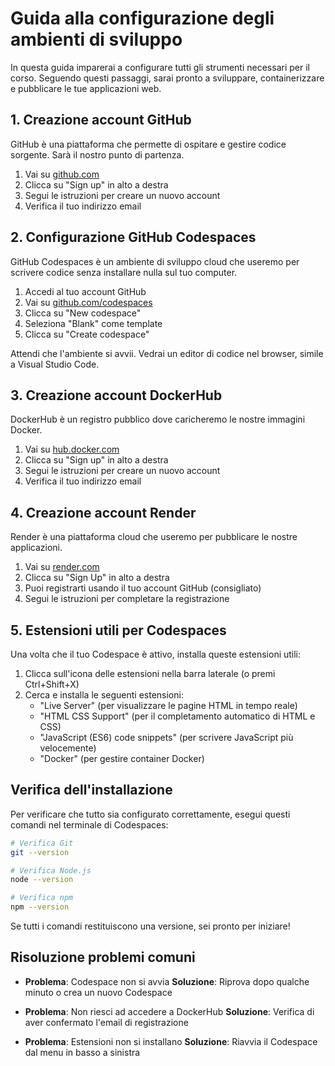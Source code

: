 # Guida alla configurazione degli ambienti di sviluppo

In questa guida imparerai a configurare tutti gli strumenti necessari per il corso. Seguendo questi passaggi, sarai pronto a sviluppare, containerizzare e pubblicare le tue applicazioni web.

## 1. Creazione account GitHub

GitHub è una piattaforma che permette di ospitare e gestire codice sorgente. Sarà il nostro punto di partenza.

1. Vai su [github.com](https://github.com)
2. Clicca su "Sign up" in alto a destra
3. Segui le istruzioni per creare un nuovo account
4. Verifica il tuo indirizzo email

## 2. Configurazione GitHub Codespaces

GitHub Codespaces è un ambiente di sviluppo cloud che useremo per scrivere codice senza installare nulla sul tuo computer.

1. Accedi al tuo account GitHub
2. Vai su [github.com/codespaces](https://github.com/codespaces)
3. Clicca su "New codespace"
4. Seleziona "Blank" come template
5. Clicca su "Create codespace"

Attendi che l'ambiente si avvii. Vedrai un editor di codice nel browser, simile a Visual Studio Code.

## 3. Creazione account DockerHub

DockerHub è un registro pubblico dove caricheremo le nostre immagini Docker.

1. Vai su [hub.docker.com](https://hub.docker.com)
2. Clicca su "Sign up" in alto a destra
3. Segui le istruzioni per creare un nuovo account
4. Verifica il tuo indirizzo email

## 4. Creazione account Render

Render è una piattaforma cloud che useremo per pubblicare le nostre applicazioni.

1. Vai su [render.com](https://render.com)
2. Clicca su "Sign Up" in alto a destra
3. Puoi registrarti usando il tuo account GitHub (consigliato)
4. Segui le istruzioni per completare la registrazione

## 5. Estensioni utili per Codespaces

Una volta che il tuo Codespace è attivo, installa queste estensioni utili:

1. Clicca sull'icona delle estensioni nella barra laterale (o premi Ctrl+Shift+X)
2. Cerca e installa le seguenti estensioni:
   - "Live Server" (per visualizzare le pagine HTML in tempo reale)
   - "HTML CSS Support" (per il completamento automatico di HTML e CSS)
   - "JavaScript (ES6) code snippets" (per scrivere JavaScript più velocemente)
   - "Docker" (per gestire container Docker)

## Verifica dell'installazione

Per verificare che tutto sia configurato correttamente, esegui questi comandi nel terminale di Codespaces:

```bash
# Verifica Git
git --version

# Verifica Node.js
node --version

# Verifica npm
npm --version
```

Se tutti i comandi restituiscono una versione, sei pronto per iniziare!

## Risoluzione problemi comuni

- **Problema**: Codespace non si avvia
  **Soluzione**: Riprova dopo qualche minuto o crea un nuovo Codespace

- **Problema**: Non riesci ad accedere a DockerHub
  **Soluzione**: Verifica di aver confermato l'email di registrazione

- **Problema**: Estensioni non si installano
  **Soluzione**: Riavvia il Codespace dal menu in basso a sinistra
